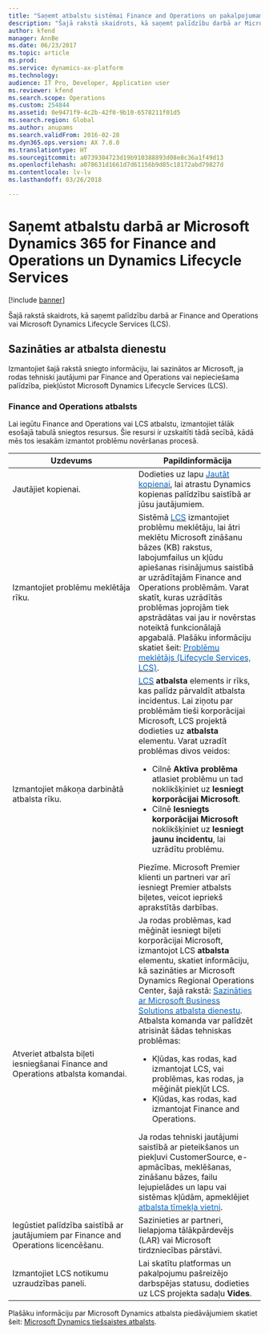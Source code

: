 ```yaml
---
title: "Saņemt atbalstu sistēmai Finance and Operations un pakalpojumam Lifecycle Services"
description: "Šajā rakstā skaidrots, kā saņemt palīdzību darbā ar Microsoft Dynamics 365 for Finance and Operations vai Microsoft Dynamics Lifecycle Services (LCS)."
author: kfend
manager: AnnBe
ms.date: 06/23/2017
ms.topic: article
ms.prod: 
ms.service: dynamics-ax-platform
ms.technology: 
audience: IT Pro, Developer, Application user
ms.reviewer: kfend
ms.search.scope: Operations
ms.custom: 254844
ms.assetid: 0e9471f9-4c2b-42f0-9b10-6578211f01d5
ms.search.region: Global
ms.author: anupams
ms.search.validFrom: 2016-02-28
ms.dyn365.ops.version: AX 7.0.0
ms.translationtype: HT
ms.sourcegitcommit: a0739304723d19b910388893d08e8c36a1f49d13
ms.openlocfilehash: a078631d1661d7d61156b9d85c18172abd79827d
ms.contentlocale: lv-lv
ms.lasthandoff: 03/26/2018

---
```


# <a name="find-support-for-microsoft-dynamics-365-for-finance-and-operations-and-dynamics-lifecycle-services"></a>Saņemt atbalstu darbā ar Microsoft Dynamics 365 for Finance and Operations un Dynamics Lifecycle Services

[!include [banner](../includes/banner.md)]

Šajā rakstā skaidrots, kā saņemt palīdzību darbā ar Finance and Operations vai Microsoft Dynamics Lifecycle Services (LCS). 

<a name="contact-support"></a>Sazināties ar atbalsta dienestu
---------------

Izmantojiet šajā rakstā sniegto informāciju, lai sazinātos ar Microsoft, ja rodas tehniski jautājumi par Finance and Operations vai nepieciešama palīdzība, piekļūstot Microsoft Dynamics Lifecycle Services (LCS).

### <a name="finance-and-operations-support"></a>Finance and Operations atbalsts

Lai iegūtu Finance and Operations vai LCS atbalstu, izmantojiet tālāk esošajā tabulā sniegtos resursus. Šie resursi ir uzskaitīti tādā secībā, kādā mēs tos iesakām izmantot problēmu novēršanas procesā.

<table>
<colgroup>
<col width="33%" />
<col width="33%" />
</colgroup>
<thead>
<tr class="header">
<th>Uzdevums</th>
<th>Papildinformācija</th>
</tr>
</thead>
<tbody>
<tr class="odd">
<td>Jautājiet kopienai.</td>
<td>Dodieties uz lapu <a href="http://go.microsoft.com/fwlink/?LinkId=221068"><span style="color: #0066cc;">Jautāt kopienai</span></a>, lai atrastu Dynamics kopienas palīdzību saistībā ar jūsu jautājumiem.</td>
</tr>
<tr class="even">
<td>Izmantojiet problēmu meklētāja rīku.</td>
<td>Sistēmā <a href="https://lcs.dynamics.com/"><span style="color: #0066cc;">LCS</span></a> izmantojiet problēmu meklētāju, lai ātri meklētu Microsoft zināšanu bāzes (KB) rakstus, labojumfailus un kļūdu apiešanas risinājumus saistībā ar uzrādītajām Finance and Operations problēmām. Varat skatīt, kuras uzrādītās problēmas joprojām tiek apstrādātas vai jau ir novērstas noteiktā funkcionālajā apgabalā. Plašāku informāciju skatiet šeit: <a href="issue-search-lcs.md"><span style="color: #0066cc;">Problēmu meklētājs (Lifecycle Services, LCS)</span></a>.</td>
</tr>
<tr class="odd">
<td>Izmantojiet mākoņa darbinātā atbalsta rīku.</td>
<td><a href="https://lcs.dynamics.com/"><span style="color: #0066cc;">LCS</span></a> <strong>atbalsta</strong> elements ir rīks, kas palīdz pārvaldīt atbalsta incidentus. Lai ziņotu par problēmām tieši korporācijai Microsoft, LCS projektā dodieties uz <strong>atbalsta</strong> elementu. Varat uzradīt problēmas divos veidos:
<ul>
<li>Cilnē <strong>Aktīva problēma</strong> atlasiet problēmu un tad noklikšķiniet uz <strong>Iesniegt korporācijai Microsoft</strong>.</li>
<li>Cilnē <strong>Iesniegts korporācijai Microsoft</strong> noklikšķiniet uz <strong>Iesniegt jaunu incidentu</strong>, lai uzrādītu problēmu.</li>
</ul>
Piezīme. Microsoft Premier klienti un partneri var arī iesniegt Premier atbalsts biļetes, veicot iepriekš aprakstītās darbības.</td>
</tr>
<tr class="even">
<td>Atveriet atbalsta biļeti iesniegšanai Finance and Operations atbalsta komandai.</td>
<td>Ja rodas problēmas, kad mēģināt iesniegt biļeti korporācijai Microsoft, izmantojot LCS <strong>atbalsta</strong> elementu, skatiet informāciju, kā sazināties ar Microsoft Dynamics Regional Operations Center, šajā rakstā: <a href="https://mbs.microsoft.com/customersource/northamerica/ax/support/support-news/global_support_contacts_eng"><span style="color: #0066cc;">Sazināties ar Microsoft Business Solutions atbalsta dienestu</span></a>. Atbalsta komanda var palīdzēt atrisināt šādas tehniskas problēmas:
<ul>
<li>Kļūdas, kas rodas, kad izmantojat LCS, vai problēmas, kas rodas, ja mēģināt piekļūt LCS.</li>
<li>Kļūdas, kas rodas, kad izmantojat Finance and Operations.</li>
</ul>
Ja rodas tehniski jautājumi saistībā ar pieteikšanos un piekļuvi CustomerSource, e-apmācības, meklēšanas, zināšanu bāzes, failu lejupielādes un lapu vai sistēmas kļūdām, apmeklējiet <a href="https://mbs2.microsoft.com/members/VoiceSupport/VoiceSupportInternal.aspx"><span style="color: #0066cc;">atbalsta tīmekļa vietni</span></a>.</td>
</tr>
<tr class="odd">
<td>Iegūstiet palīdzība saistībā ar jautājumiem par Finance and Operations licencēšanu.</td>
<td>Sazinieties ar partneri, lielapjoma tālākpārdevējs (LAR) vai Microsoft tirdzniecības pārstāvi.</td>
</tr>
<tr class="even">
<td>Izmantojiet LCS notikumu uzraudzības paneli.</td>
<td>Lai skatītu platformas un pakalpojumu pašreizējo darbspējas statusu, dodieties uz LCS projekta sadaļu <strong>Vides</strong>.</td>
</tr>
</tbody>
</table>

Plašāku informāciju par Microsoft Dynamics atbalsta piedāvājumiem skatiet šeit: [Microsoft Dynamics tiešsaistes atbalsts](https://www.microsoft.com/en-us/dynamics/dynamics-online-support.aspx).




